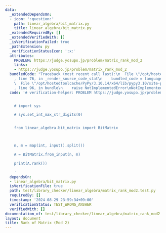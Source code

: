 ```yaml
---
data:
  _extendedDependsOn:
  - icon: ':question:'
    path: linear_algebra/bit_matrix.py
    title: linear_algebra/bit_matrix.py
  _extendedRequiredBy: []
  _extendedVerifiedWith: []
  _isVerificationFailed: true
  _pathExtension: py
  _verificationStatusIcon: ':x:'
  attributes:
    PROBLEM: https://judge.yosupo.jp/problem/matrix_rank_mod_2
    links:
    - https://judge.yosupo.jp/problem/matrix_rank_mod_2
  bundledCode: "Traceback (most recent call last):\n  File \"/opt/hostedtoolcache/PyPy/3.10.14/x64/lib/pypy3.10/site-packages/onlinejudge_verify/documentation/build.py\"\
    , line 76, in _render_source_code_stat\n    bundled_code = language.bundle(\n\
    \  File \"/opt/hostedtoolcache/PyPy/3.10.14/x64/lib/pypy3.10/site-packages/onlinejudge_verify/languages/python.py\"\
    , line 96, in bundle\n    raise NotImplementedError\nNotImplementedError\n"
  code: '# verification-helper: PROBLEM https://judge.yosupo.jp/problem/matrix_rank_mod_2


    # import sys

    # sys.set_int_max_str_digits(0)


    from linear_algebra.bit_matrix import BitMatrix



    n, m = map(int, input().split())

    A = BitMatrix.from_input(n, m)

    print(A.rank())

    '
  dependsOn:
  - linear_algebra/bit_matrix.py
  isVerificationFile: true
  path: test/library_checker/linear_algebra/matrix_rank_mod2.test.py
  requiredBy: []
  timestamp: '2024-08-29 23:59:34+09:00'
  verificationStatus: TEST_WRONG_ANSWER
  verifiedWith: []
documentation_of: test/library_checker/linear_algebra/matrix_rank_mod2.test.py
layout: document
title: Rank of Matrix (Mod 2)
---
```

